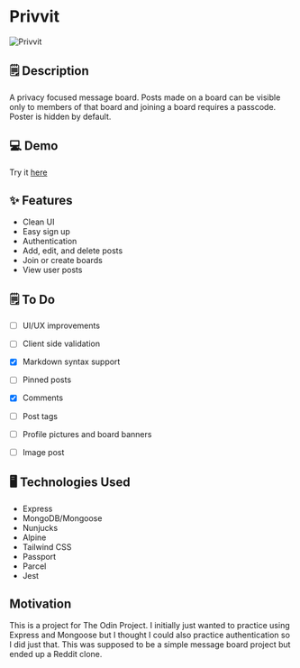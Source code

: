 # Privvit
![Privvit](https://i.imgur.com/bwCqWqM.png)

## 🗒️ Description
A privacy focused message board. Posts made on a board can be visible only to members of that board and joining a board requires a passcode. Poster is hidden by default.

## 💻 Demo
Try it [here](https://privvit.onrender.com/)

## ✨ Features 
- Clean UI
- Easy sign up
- Authentication
- Add, edit, and delete posts
- Join or create boards
- View user posts

## 🗒️ To Do
- [ ] UI/UX improvements
- [ ] Client side validation
- [x] Markdown syntax support
- [ ] Pinned posts
- [x] Comments
- [ ] Post tags
- [ ] Profile pictures and board banners
- [ ] Image post


## 🖥️ Technologies Used 
- Express
- MongoDB/Mongoose
- Nunjucks
- Alpine
- Tailwind CSS
- Passport
- Parcel
- Jest

## Motivation
This is a project for The Odin Project. I initially just wanted to practice using Express and Mongoose but I thought I could also practice authentication so I did just that. This was supposed to be a simple message board project but ended up a Reddit clone.

